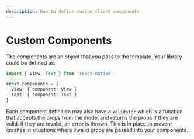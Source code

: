 ```yaml
---
description: How to define custom client components
---
```



# Custom Components


The components are an object that you pass to the template. Your library could be defined as:

```ts
import { View, Text } from 'react-native'

const components = {
  View: { component: View },
  Text: { component: Text },
}
```

Each component definition may also have a `validator` which is a function that accepts the props from the model and returns the props if they are valid. If they are invalid, an error is thrown. This is in place to prevent crashes in situations where invalid props are passed into your components.
